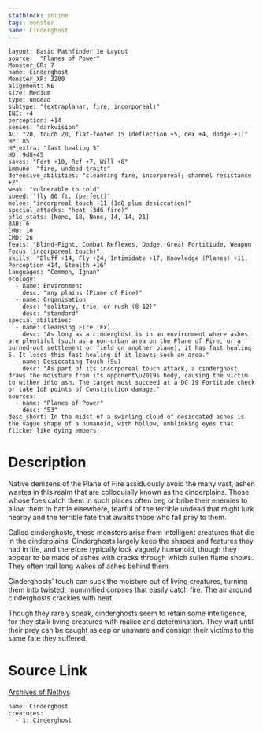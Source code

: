 ```yaml
---
statblock: inline
tags: monster
name: Cinderghost
---
```

```statblock
layout: Basic Pathfinder 1e Layout
source:  "Planes of Power"
Monster_CR: 7
name: Cinderghost
Monster_XP: 3200
alignment: NE
size: Medium
type: undead
subtype: "(extraplanar, fire, incorporeal)"
INI: +4
perception: +14
senses: "darkvision"
AC: "20, touch 20, flat-footed 15 (deflection +5, dex +4, dodge +1)"
HP: 85
HP_extra: "fast healing 5"
HD: 9d8+45
saves: "Fort +10, Ref +7, Will +8"
immune: "fire, undead traits"
defensive_abilities: "cleansing fire, incorporeal; channel resistance +2"
weak: "vulnerable to cold"
speed: "fly 80 ft. (perfect)"
melee: "incorpreal touch +11 (1d8 plus desiccation)"
special_attacks: "heat (3d6 fire)"
pf1e_stats: [None, 18, None, 14, 14, 21]
BAB: 6
CMB: 10
CMD: 26
feats: "Blind-Fight, Combat Reflexes, Dodge, Great Fortitiude, Weapon Focus (incorporeal touch)"
skills: "Bluff +14, Fly +24, Intimidate +17, Knowledge (Planes) +11, Perception +14, Stealth +16"
languages: "Common, Ignan"
ecology:
  - name: Environment
    desc: "any plains (Plane of Fire)"
  - name: Organisation
    desc: "solitary, trio, or rush (8-12)"
    desc: "standard"
special_abilities:
  - name: Cleansing Fire (Ex)
    desc: "As long as a cinderghost is in an environment where ashes are plentiful (such as a non-urban area on the Plane of Fire, or a burned-out settlement or field on another plane), it has fast healing 5. It loses this fast healing if it leaves such an area."
  - name: Desiccating Touch (Su)
    desc: "As part of its incorporeal touch attack, a cinderghost draws the moisture from its opponent\u2019s body, causing the victim to wither into ash. The target must succeed at a DC 19 Fortitude check or take 1d8 points of Constitution damage."
sources:
  - name: "Planes of Power"
    desc: "53"
desc_short: In the midst of a swirling cloud of desiccated ashes is the vague shape of a humanoid, with hollow, unblinking eyes that flicker like dying embers.
```
# Description
Native denizens of the Plane of Fire assiduously avoid the many vast, ashen wastes in this realm that are colloquially known as the cinderplains. Those whose foes catch them in such places often beg or bribe their enemies to allow them to battle elsewhere, fearful of the terrible undead that might lurk nearby and the terrible fate that awaits those who fall prey to them.

 Called cinderghosts, these monsters arise from intelligent creatures that die in the cinderplains. Cinderghosts largely keep the shapes and features they had in life, and therefore typically look vaguely humanoid, though they appear to be made of ashes with cracks through which sullen flame shows. They often trail long wakes of ashes behind them.

 Cinderghosts’ touch can suck the moisture out of living creatures, turning them into twisted, mummified corpses that easily catch fire. The air around cinderghosts crackles with heat.

 Though they rarely speak, cinderghosts seem to retain some intelligence, for they stalk living creatures with malice and determination. They wait until their prey can be caught asleep or unaware and consign their victims to the same fate they suffered.
# Source Link
[Archives of Nethys](https://aonprd.com/MonsterDisplay.aspx?ItemName=Cinderghost)
```encounter-table
name: Cinderghost
creatures:
  - 1: Cinderghost
```
